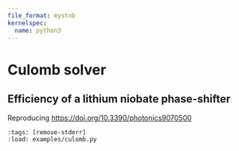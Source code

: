 ```yaml
---
file_format: mystnb
kernelspec:
  name: python3
---
```


# Culomb solver

## Efficiency of a lithium niobate phase-shifter

Reproducing https://doi.org/10.3390/photonics9070500

```{code-cell} ipython3
:tags: [remove-stderr]
:load: examples/culomb.py
```
